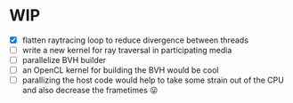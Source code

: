 # WIP
- [X] flatten raytracing loop to reduce divergence between threads
- [ ] write a new kernel for ray traversal in participating media
- [ ] parallelize BVH builder
- [ ] an OpenCL kernel for building the BVH would be cool
- [ ] parallizing the host code would help to take some strain out of the CPU and also decrease the frametimes  :stuck_out_tongue:
